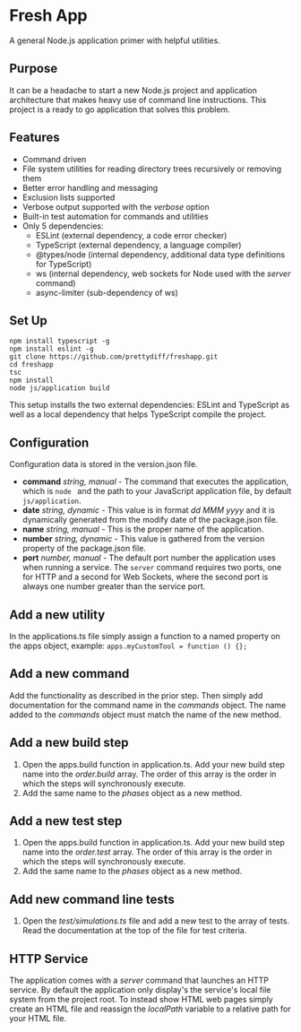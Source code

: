 # Fresh App
A general Node.js application primer with helpful utilities.

## Purpose
It can be a headache to start a new Node.js project and application architecture that makes heavy use of command line instructions. This project is a ready to go application that solves this problem.

## Features
* Command driven
* File system utilities for reading directory trees recursively or removing them
* Better error handling and messaging
* Exclusion lists supported
* Verbose output supported with the *verbose* option
* Built-in test automation for commands and utilities
* Only 5 dependencies:
   - ESLint (external dependency, a code error checker)
   - TypeScript (external dependency, a language compiler)
   - @types/node (internal dependency, additional data type definitions for TypeScript)
   - ws (internal dependency, web sockets for Node used with the *server* command)
   - async-limiter (sub-dependency of ws)


## Set Up
```
npm install typescript -g
npm install eslint -g
git clone https://github.com/prettydiff/freshapp.git
cd freshapp
tsc
npm install
node js/application build
```

This setup installs the two external dependencies: ESLint and TypeScript as well as a local dependency that helps TypeScript compile the project.

## Configuration
Configuration data is stored in the version.json file.

* **command** *string, manual* - The command that executes the application, which is `node ` and the path to your JavaScript application file, by default `js/application`.
* **date** *string, dynamic* - This value is in format *dd MMM yyyy* and it is dynamically generated from the modify date of the package.json file.
* **name** *string, manual* - This is the proper name of the application.
* **number** *string, dynamic* - This value is gathered from the version property of the package.json file.
* **port** *number, manual* - The default port number the application uses when running a service.  The `server` command requires two ports, one for HTTP and a second for Web Sockets, where the second port is always one number greater than the service port.

## Add a new utility
In the applications.ts file simply assign a function to a named property on the apps object, example:
`apps.myCustomTool = function () {};`

## Add a new command
Add the functionality as described in the prior step.  Then simply add documentation for the command name in the *commands* object.  The name added to the *commands* object must match the name of the new method.

## Add a new build step
1. Open the apps.build function in application.ts. Add your new build step name into the *order.build* array.  The order of this array is the order in which the steps will synchronously execute.
1. Add the same name to the *phases* object as a new method.

## Add a new test step
1. Open the apps.build function in application.ts. Add your new build step name into the *order.test* array.  The order of this array is the order in which the steps will synchronously execute.
1. Add the same name to the *phases* object as a new method.

## Add new command line tests
1. Open the *test/simulations.ts* file and add a new test to the array of tests.  Read the documentation at the top of the file for test criteria.

## HTTP Service
The application comes with a *server* command that launches an HTTP service. By default the application only display's the service's local file system from the project root. To instead show HTML web pages simply create an HTML file and reassign the *localPath* variable to a relative path for your HTML file.
